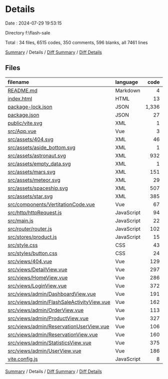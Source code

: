 # Details

Date : 2024-07-29 19:53:15

Directory f:\\flash-sale

Total : 34 files,  6515 codes, 350 comments, 596 blanks, all 7461 lines

[Summary](results.md) / Details / [Diff Summary](diff.md) / [Diff Details](diff-details.md)

## Files
| filename | language | code | comment | blank | total |
| :--- | :--- | ---: | ---: | ---: | ---: |
| [README.md](/README.md) | Markdown | 4 | 0 | 4 | 8 |
| [index.html](/index.html) | HTML | 13 | 0 | 1 | 14 |
| [package-lock.json](/package-lock.json) | JSON | 1,336 | 0 | 1 | 1,337 |
| [package.json](/package.json) | JSON | 27 | 0 | 1 | 28 |
| [public/vite.svg](/public/vite.svg) | XML | 1 | 0 | 0 | 1 |
| [src/App.vue](/src/App.vue) | Vue | 3 | 0 | 1 | 4 |
| [src/assets/404.svg](/src/assets/404.svg) | XML | 46 | 1 | 2 | 49 |
| [src/assets/aside_bottom.svg](/src/assets/aside_bottom.svg) | XML | 1 | 0 | 0 | 1 |
| [src/assets/astronaut.svg](/src/assets/astronaut.svg) | XML | 932 | 1 | 2 | 935 |
| [src/assets/empty_data.svg](/src/assets/empty_data.svg) | XML | 1 | 0 | 0 | 1 |
| [src/assets/mars.svg](/src/assets/mars.svg) | XML | 151 | 1 | 2 | 154 |
| [src/assets/meteor.svg](/src/assets/meteor.svg) | XML | 29 | 1 | 2 | 32 |
| [src/assets/spaceship.svg](/src/assets/spaceship.svg) | XML | 507 | 1 | 2 | 510 |
| [src/assets/star.svg](/src/assets/star.svg) | XML | 385 | 1 | 2 | 388 |
| [src/components/VertitationCode.vue](/src/components/VertitationCode.vue) | Vue | 67 | 27 | 17 | 111 |
| [src/http/httpRequest.js](/src/http/httpRequest.js) | JavaScript | 94 | 15 | 16 | 125 |
| [src/main.js](/src/main.js) | JavaScript | 22 | 3 | 11 | 36 |
| [src/router/router.js](/src/router/router.js) | JavaScript | 102 | 7 | 17 | 126 |
| [src/stores/product.js](/src/stores/product.js) | JavaScript | 15 | 0 | 3 | 18 |
| [src/style.css](/src/style.css) | CSS | 43 | 0 | 8 | 51 |
| [src/styles/button.css](/src/styles/button.css) | CSS | 24 | 0 | 5 | 29 |
| [src/views/404.vue](/src/views/404.vue) | Vue | 129 | 0 | 20 | 149 |
| [src/views/DetailView.vue](/src/views/DetailView.vue) | Vue | 297 | 28 | 63 | 388 |
| [src/views/HomeView.vue](/src/views/HomeView.vue) | Vue | 286 | 33 | 51 | 370 |
| [src/views/LoginView.vue](/src/views/LoginView.vue) | Vue | 372 | 78 | 65 | 515 |
| [src/views/admin/DashboardView.vue](/src/views/admin/DashboardView.vue) | Vue | 191 | 13 | 25 | 229 |
| [src/views/admin/FlashSaleActivityView.vue](/src/views/admin/FlashSaleActivityView.vue) | Vue | 162 | 9 | 34 | 205 |
| [src/views/admin/OrderView.vue](/src/views/admin/OrderView.vue) | Vue | 113 | 8 | 21 | 142 |
| [src/views/admin/ProductView.vue](/src/views/admin/ProductView.vue) | Vue | 327 | 48 | 50 | 425 |
| [src/views/admin/ReservationUserView.vue](/src/views/admin/ReservationUserView.vue) | Vue | 106 | 8 | 21 | 135 |
| [src/views/admin/ReservationView.vue](/src/views/admin/ReservationView.vue) | Vue | 160 | 10 | 35 | 205 |
| [src/views/admin/StatisticsView.vue](/src/views/admin/StatisticsView.vue) | Vue | 375 | 47 | 74 | 496 |
| [src/views/admin/UserView.vue](/src/views/admin/UserView.vue) | Vue | 186 | 9 | 38 | 233 |
| [vite.config.js](/vite.config.js) | JavaScript | 8 | 1 | 2 | 11 |

[Summary](results.md) / Details / [Diff Summary](diff.md) / [Diff Details](diff-details.md)